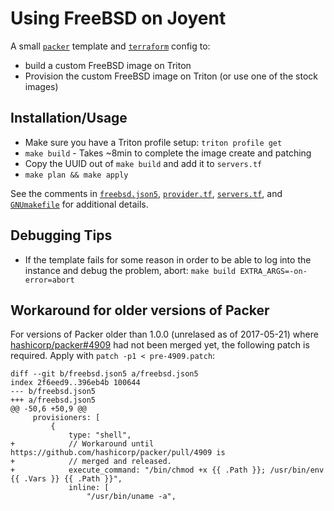 # Using FreeBSD on Joyent

A small [`packer`](https://www.packer.io/) template
and [`terraform`](https://www.terraform.io/) config to:

* build a custom FreeBSD image on Triton
* Provision the custom FreeBSD image on Triton (or use one of the stock images)

## Installation/Usage

* Make sure you have a Triton profile setup: `triton profile get`
* `make build` - Takes ~8min to complete the image create and patching
* Copy the UUID out of `make build` and add it to `servers.tf`
* `make plan && make apply`

See the comments in
[`freebsd.json5`](https://github.com/sean-/joyent-freebsd/blob/master/freebsd.json5),
[`provider.tf`](https://github.com/sean-/joyent-freebsd/blob/master/provider.tf),
[`servers.tf`](https://github.com/sean-/joyent-freebsd/blob/master/servers.tf),
and
[`GNUmakefile`](https://github.com/sean-/joyent-freebsd/blob/master/GNUmakefile)
for additional details.

## Debugging Tips

* If the template fails for some reason in order to be able to log into the
  instance and debug the problem, abort: `make build EXTRA_ARGS=-on-error=abort`

## Workaround for older versions of Packer

For versions of Packer older than 1.0.0 (unrelased as of 2017-05-21)
where [hashicorp/packer#4909](https://github.com/hashicorp/packer/pull/4909) had
not been merged yet, the following patch is required.  Apply with `patch -p1 <
pre-4909.patch`:

```
diff --git b/freebsd.json5 a/freebsd.json5
index 2f6eed9..396eb4b 100644
--- b/freebsd.json5
+++ a/freebsd.json5
@@ -50,6 +50,9 @@
     provisioners: [
         {
             type: "shell",
+            // Workaround until https://github.com/hashicorp/packer/pull/4909 is
+            // merged and released.
+            execute_command: "/bin/chmod +x {{ .Path }}; /usr/bin/env {{ .Vars }} {{ .Path }}",
             inline: [
                 "/usr/bin/uname -a",
 
```
